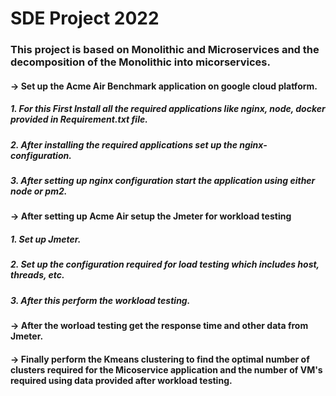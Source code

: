 # SDE Project 2022
### This project is based on Monolithic and Microservices and the decomposition of the Monolithic into micorservices. 

#### -> Set up the Acme Air Benchmark application on google cloud platform.

##### 1. For this First Install all the required applications like nginx, node, docker provided in Requirement.txt file.

##### 2. After installing the required applications set up the nginx-configuration.

##### 3. After setting up nginx configuration start the application using either node or pm2. 

#### -> After setting up Acme Air setup the Jmeter for workload testing

##### 1. Set up Jmeter.

##### 2. Set up the configuration required for load testing which includes host, threads, etc.

##### 3. After this perform the workload testing.  

#### -> After the worload testing get the response time and other data from Jmeter.

#### -> Finally perform the Kmeans clustering to find the optimal number of clusters required for the Micoservice application and the number of VM's required using data provided after workload testing.  